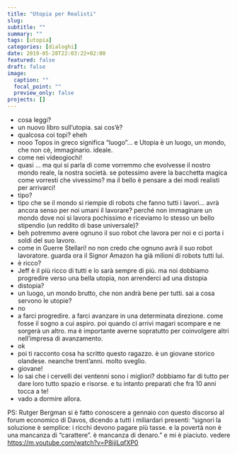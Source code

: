 ```yaml
---
title: "Utopia per Realisti"
slug:
subtitle: ""
summary: ""
tags: [utopia]
categories: [dialoghi]
date: 2019-05-28T22:03:22+02:00
featured: false
draft: false
image:
  caption: ""
  focal_point: ""
  preview_only: false
projects: []
---
```


- cosa leggi?
- un nuovo libro sull’utopia. sai cos’è?
- qualcosa coi topi? eheh
- nooo Topos in greco significa “luogo”... e Utopia è un luogo, un mondo, che non cè, immaginario. ideale.
- come nei videogiochi!
- quasi ... ma qui si parla di come vorremmo che evolvesse il nostro mondo reale, la nostra società. se potessimo avere la bacchetta magica come vorresti che vivessimo? ma il bello è pensare a dei modi realisti per arrivarci!
- tipo?
- tipo che se il mondo si riempie di robots che fanno tutti i lavori... avrà ancora senso per noi umani il lavorare? perché non immaginare un mondo dove noi si lavora pochissimo e riceviamo lo stesso un bello stipendio (un reddito di base universale)?
- beh potremmo avere ognuno il suo robot che lavora per noi e ci porta i soldi del suo lavoro.
- come in Guerre Stellari! no non credo che ognuno avrà il suo robot lavoratore. guarda ora il Signor Amazon ha già milioni di robots tutti lui.
- è ricco?
- Jeff è il più ricco di tutti e lo sarà sempre di più. ma noi dobbiamo progredire verso una bella utopia, non arrenderci ad una distopia
- distopia?
- un luogo, un mondo brutto, che non andrà bene per tutti. sai a cosa servono le utopie?
- no
- a farci progredire. a farci avanzare in una determinata direzione. come fosse il sogno a cui aspiro. poi quando ci arrivi magari scompare e ne sorgerà un altro. ma è importante averne sopratutto per coinvolgere altri nell’impresa di avanzamento.
- ok
- poi ti racconto cosa ha scritto questo ragazzo. è un giovane storico olandese. neanche trent’anni. molto sveglio.
- giovane!
- lo sai che i cervelli dei ventenni sono i migliori? dobbiamo far di tutto per dare loro tutto spazio e risorse. e tu intanto preparati che fra 10 anni tocca a te!
- vado a dormire allora.

PS: Rutger Bergman si è fatto conoscere a gennaio con questo discorso al forum economico di Davos, dicendo a tutti i miliardari presenti: “signori la soluzione è semplice: i ricchi devono pagare più tasse. e la povertà non è una mancanza di “carattere”. è mancanza di denaro.” e mi è piaciuto. vedere 
<https://m.youtube.com/watch?v=P8ijiLqfXP0>
